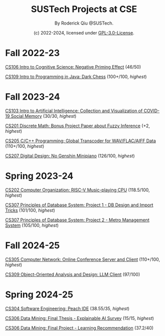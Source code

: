 <div align="center">

# SUSTech Projects at CSE

By Roderick Qiu @SUSTech.

(c) 2022-2024, licensed under [GPL-3.0-License](https://github.com/RoderickQiu/SUSTech_CSE_Projects?tab=GPL-3.0-1-ov-file).

</div>

# Fall 2022-23

[CS106 Intro to Cognitive Science: Negative Priming Effect](https://github.com/RoderickQiu/SUSTech_CSE_Projects/tree/main/CS106_2022_Fall) (46/50)

[CS109 Intro to Programming in Java: Dark Chess](https://github.com/RoderickQiu/SUSTech_CSE_Projects/tree/main/CS109_2022_Fall) (100+/100, *highest*)

# Fall 2023-24

[CS103 Intro to Artificial Intelligence: Collection and Visualization of COVID-19 Social Memory](https://newshub.sustech.edu.cn/html/202401/44789.html) (30/30, *highest*)

[CS201 Discrete Math: Bonus Project Paper about Fuzzy Inference](https://github.com/RoderickQiu/SUSTech_CSE_Projects/tree/main/CS201_2023_Fall) (+2, *highest*)

[CS205 C/C++ Programming: Global Transcoder for WAV/FLAC/AIFF Data](https://github.com/RoderickQiu/gtwd-CS205-C-CPP) (110+/100, *highest*)

[CS207 Digital Design: No Genshin Minipiano](https://github.com/Charley-xiao/No-Genshin) (126/100, *highest*)

# Spring 2023-24

[CS202 Computer Organization: RISC-V Music-playing CPU](https://github.com/RoderickQiu/CS202-Project) (118.5/100, *highest*)

[CS307 Principles of Database System: Project 1 - DB Design and Import Tricks](https://github.com/Dilemma-CMZ/CS307-Project1) (101/100, *highest*)

[CS307 Principles of Database System: Project 2 - Metro Management System](https://github.com/RoderickQiu/CS307-Project2) (105/100, *highest*)

# Fall 2024-25

[CS305 Computer Network: Online Conference Server and Client](https://github.com/RoderickQiu/CS305-Project) (110+/100, *highest*)

[CS309 Object-Oriented Analysis and Design: LLM Client](https://github.com/SUSTech-NINJA/ninja) (97/100)

# Spring 2024-25

[CS304 Software Engineering: Peach IDE](https://github.com/sustech-cs304/team-project-25spring-2) (38.55/35, *highest*)

[CS306 Data Mining: Final Thesis - Explainable AI Survey](https://github.com/RoderickQiu/SUSTech_CSE_Projects/tree/main/CS306_2025_Spring) (15/15, *highest*)

[CS306 Data Mining: Final Project - Learning Recommendation](https://github.com/RoderickQiu/data-mining-project) (37.2/40)
